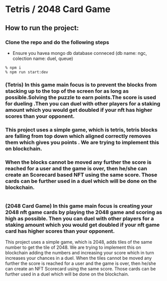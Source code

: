# Tetris / 2048 Card Game

## How to run the project: 

### Clone the repo and do the following steps
- Ensure you havea mongo db database conneced 
(db name: ngc, colection name: duel, queue)

```
% npm i
% npm run start:dev
```

### (Tetris) In this game main focus is to prevent the blocks from stacking up to the top of the screen for as long as possible.Solving the puzzle to earn points.The score is used for dueling .Then you can duel with other players for a staking amount which you would get doubled if your nft has higher scores than your opponent.
### This project uses a simple game, which is tetris, tetris blocks are falling from top down which aligned correctly removes them which gives you points . We are trying to implement this on blockchain.
### When the blocks cannot be moved any further the score is reached for a user and the game is over, then he/she can create an Scorecard based NFT using the same score. Those cards can be further used in a duel which will be done on the blockchain.

#
### (2048 Card Game) In this game main focus is creating your 2048 nft game cards by playing the 2048 game and scoring as high as possible. Then you can duel with other players for a staking amount which you would get doubled if your nft game card has higher scores than your opponent.
This project uses a simple game, which is 2048, adds tiles of the same number to get the tile of 2048. We are trying to implement this on blockchain adding the numbers and increasing your score which in turn increases your chances in a duel.
When the tiles cannot be moved any further the score is reached for a user and the game is over, then he/she can create an NFT Scorecard using the same score. Those cards can be further used in a duel which will be done on the blockchain.